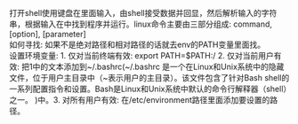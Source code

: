 打开shell使用键盘在里面输入，由shell接受数据并回显，然后解析输入的字符串，根据输入在中找到程序并运行。linux命令主要由三部分组成: command, [option], [parameter]<br/>
如何寻找: 如果不是绝对路径和相对路径的话就去env的PATH变量里面找。<br/>
设置环境变量: 1. 仅对当前终端有效: export PATH=$PATH:/ 2. 仅对当前用户有效: 把1中的文本添加到~/.bashrc(~/.bashrc 是一个在Linux和Unix系统中的隐藏文件，位于用户主目录中（~表示用户的主目录）。该文件包含了针对Bash shell的一系列配置指令和设置。Bash是Linux和Unix系统中默认的命令行解释器（shell）之一。 )中。3. 对所有用户有效: 在/etc/environment路径里面添加要设置的路径。<br/>
